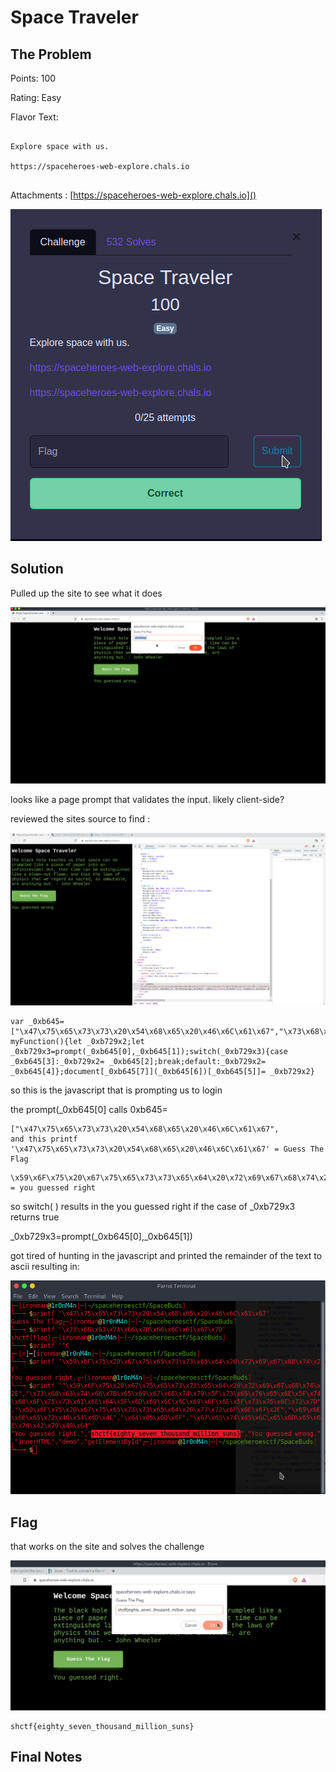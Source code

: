 # Space Traveler

## The Problem

Points: 
100

Rating:
Easy

Flavor Text:
```

Explore space with us.

https://spaceheroes-web-explore.chals.io


```

Attachments : [https://spaceheroes-web-explore.chals.io]()

![](correct.png)

## Solution

Pulled up the site to see what it does

![](guess.png)

looks like a page prompt that validates the input. likely client-side? 







reviewed the sites source to find :

![](content.png)

```
var _0xb645=["\x47\x75\x65\x73\x73\x20\x54\x68\x65\x20\x46\x6C\x61\x67","\x73\x68\x63\x74\x66\x7B\x66\x6C\x61\x67\x7D","\x59\x6F\x75\x20\x67\x75\x65\x73\x73\x65\x64\x20\x72\x69\x67\x68\x74\x2E","\x73\x68\x63\x74\x66\x7B\x65\x69\x67\x68\x74\x79\x5F\x73\x65\x76\x65\x6E\x5F\x74\x68\x6F\x75\x73\x61\x6E\x64\x5F\x6D\x69\x6C\x6C\x69\x6F\x6E\x5F\x73\x75\x6E\x73\x7D","\x59\x6F\x75\x20\x67\x75\x65\x73\x73\x65\x64\x20\x77\x72\x6F\x6E\x67\x2E","\x69\x6E\x6E\x65\x72\x48\x54\x4D\x4C","\x64\x65\x6D\x6F","\x67\x65\x74\x45\x6C\x65\x6D\x65\x6E\x74\x42\x79\x49\x64"];function myFunction(){let _0xb729x2;let _0xb729x3=prompt(_0xb645[0],_0xb645[1]);switch(_0xb729x3){case _0xb645[3]:_0xb729x2= _0xb645[2];break;default:_0xb729x2= _0xb645[4]};document[_0xb645[7]](_0xb645[6])[_0xb645[5]]= _0xb729x2}
```


so this is the javascript that is prompting us to login 

the prompt(_0xb645[0] calls 0xb645=
```
["\x47\x75\x65\x73\x73\x20\x54\x68\x65\x20\x46\x6C\x61\x67",
and this printf '\x47\x75\x65\x73\x73\x20\x54\x68\x65\x20\x46\x6C\x61\x67' = Guess The Flag
```
```
\x59\x6F\x75\x20\x67\x75\x65\x73\x73\x65\x64\x20\x72\x69\x67\x68\x74\x2E" = you guessed right
```


so switch(   ) results in the you guessed right if the case of _0xb729x3 returns true


_0xb729x3=prompt(_0xb645[0],_0xb645[1])

 got tired of hunting in the javascript and printed the remainder of the text to ascii resulting in:
 
![](guessed%20right.png)

 
## Flag
that works on the site and solves the challenge

![](guessweb.png)

```
shctf{eighty_seven_thousand_million_suns}
```

## Final Notes


